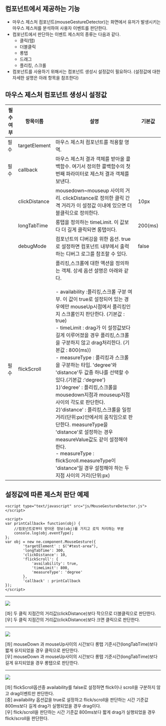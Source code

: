 ## 컴포넌트에서 제공하는 기능 
  * 마우스 제스처 컴포넌트(mouseGestureDetector)는 화면에서 유저가 발생시키는 마우스 제스처를 분석하여 사용자 이벤트를 판단한다.
  * 컴포넌트에서 판단하는 이벤트 제스처의 종류는 다음과 같다.
    * 클릭(탭)
    * 더블클릭 
    * 롱탭 
    * 드래그
    * 플리킹, 스크롤 
  * 컴포넌트를 사용하기 위해서는 컴포넌트 생성시 설정값이 필요하다. (설정값에 대한 자세한 설명은 아래 항목을 참조한다) 

## 마우스 제스처 컴포넌트 생성시 설정값

| 필수여부 | 항목이름          |설명|기본값|
| ---------- | ----------- |----------- |----------- |
| 필수  | targetElement |마우스 제스처 컴포넌트를 적용할 영역.| |
| 필수  | callback     |마우스 제스처 결과 객체를 받아올 콜백함수. 여기서 정의한 콜백함수의 첫번째 파라미터로 제스처 결과 객체를 보낸다.| |
| | clickDistance | mousedown~mouseup 사이의 거리. clickDistance로 정의한 클릭 간격 거리가 이 설정값 이내에 있으면 더블클릭으로 정의한다. | 10px |
| | longTabTime | 롱탭을 정의하는 timeLimit. 이 값보다 더 길게 클릭되면 롱탭이다. | 200(ms) |
| | debugMode | 컴포넌트의 디버깅을 위한 옵션. true로 설정하면 컴포넌트 내부에서 출력하는 디버그 로그를 참조할 수 있다. | false |
| 필수 | flickScroll| 플리킹,스크롤에 대한 액션을 정의하는 객체. 상세 옵션 설명은 아래와 같다. <br><br> - availability :플리킹,스크롤 구분 여부. 이 값이 true로 설정되어 있는 경우에만 mouseUp시점에서 플리킹인지 스크롤인지 판단한다. (기본값 : true) <br>- timeLimit : drag가 이 설정값보다 길게 이루어졌을 경우 플리킹,스크롤을 구분하지 않고 drag처리한다. (기본값 : 800(ms)) <br>- measureType : 플리킹과 스크롤을 구분하는 타입. 'degree'와 'distance'두 값중 하나를 선택할 수 있다.(기본값 :'degree')<br> 1)'degree' : 플리킹,스크롤을 mousedown지점과 mouseup지점 사이의 각도로 판단한다. <br> 2)'distance' : 플리킹,스크롤을 일정 거리(단위:px)안에서의 움직임으로 판단한다. measureType을 'distance'로 설정하는 경우 measureValue값도 같이 설정해야 한다. <br> - measureType : flickScroll.measureType이 'distance'일 경우 설정해야 하는 두 지점 사이의 거리(단위:px) | |

## 설정값에 따른 제스처 판단 예제 
```
<script type="text/javascript" src="js/MouseGestureDetector.js"></script>
 
<script>
var printCallback= function(obj) {
    //컴포넌트로부터 받아온 정보(obj)를 가지고 로직 처리하는 부분
    console.log(obj.eventType);  
};
var obj = new ne.component.MouseGesture({
        'targetElement' : $("#test-area"),
        'longTabTime': 300,           
        'clickDistance': 10,
        'flickScroll': {
            'availability': true,      
            'timeLimit': 800,
            'measureType': 'degree'
        },
        'callback' : printCallback
});
</script>
```
----------
![](http://wiki.nhnent.com/download/attachments/241949461/g2.png?version=1&modificationDate=1410402386000)

[좌] 두 클릭 지점간의 거리값(clickDistance)보다 작으므로 더블클릭으로 판단한다. <br>
[우] 두 클릭 지점간의 거리값(clickDistance)보다 크면 클릭으로 판단한다.<br>

----------
![](http://wiki.nhnent.com/download/attachments/241949461/g2.png?version=1&modificationDate=1410402386000)

[좌] mouseDown 과 mouseUp사이의 시간보다 롱탭 기준시간(longTabTime)보다 짧게 유지되었을 경우 클릭으로 판단한다. <br>
[우] mouseDown 과 mouseUp사이의 시간보다 롱탭 기준시간(longTabTime)보다 길게 유지되었을 경우 롱탭으로 판단한다. <br>

----------
![](http://wiki.nhnent.com/download/attachments/241949461/g3.png?version=1&modificationDate=1410402386000)

[좌] flickScroll옵션중 availability를 false로 설정하면 flick이나 scroll을 구분하지 않고 drag이벤트만 판단한다. <br>
[중] availability 옵션값을 true로 설정하고 flick/scroll을 판단하는 시간 기준값 800ms보다 길게 drag가 실행되었을 경우 drag이다. <br>
[우] flick/scroll을 판단하는 시간 기준값 800ms보다 짧게 drag가 실행되었을 경우 flick/scroll을 판단한다. <br>


